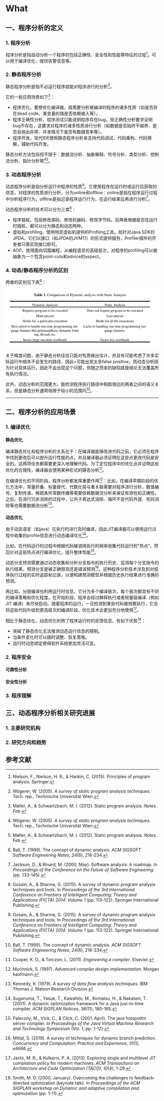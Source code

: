 # What
## 一、程序分析的定义

### 1. 程序分析

程序分析是指自动分析一个程序的包括正确性、安全性和性能等特征的过程[^1]。可以用于编译优化、提供告警信息等。



### 2. 静态程序分析

静态程序分析是指不必运行程序就能对程序进行的分析[^2]。

它的一些应用场景如下[^3]：

- 程序优化。要想优化编译器，就需要分析被编译的程序的诸多性质（如是否存在dead code，某变量的值是否依赖输入等）。
- 程序正确性分析。程序测试只能说明程序存在bug，但正确性分析要求证明bug不存在，这要求对程序的诸多性质进行分析（如数据是否始终不越界、是否会抛出异常、并发情况下是否有数据竞争等）。
- 程序开发。现代IDE使用静态程序分析来支持代码调试、代码重构、代码理解，辅助代码开发。

静态分析方法包括但不限于：数据流分析、抽象解释、符号分析、类型分析、控制流分析、指针分析等[^2][^3]。



### 3. 动态程序分析

动态程序分析是指分析运行中程序的性质[^4]。它使用程序在运行时或运行后获取的信息，对程序的性质进行分析，分为online和offline：online是指在程序运行过程中分析程序行为，offline是指记录程序运行行为，在运行结束后再进行分析[^5]。

动态程序分析的技术可以分为三类[^6]：

- 程序插桩。包括修改源码、修改机器码、修改字节码。后两者根据是否在运行时插桩，都可以分为静态和动态两种。
- 虚拟机profiling。使用特定虚拟机提供的Profiling工具。如针对Java SDK的JPDA。它们以接口（如JPDA的JVMTI）的形式提供服务，Profiler插件的开发者只需实现接口即可。
- AOP。使用面向切面编程，从编程语言的高级层次，对程序的profiling可以被抽象为一个包含point-cuts和advice的aspect。



### 4. 动态/静态程序分析的区别

两者的区别见下表[^6]：

 ![image-20230628114144762](pics/What.assets/image-20230628114144762.png)

关于精度问题，由于静态分析往往只能对性质做出估计，并且有可能考虑了许多实际运行中根本不会发生的路径，因此=可能出现太多false positive，而动态分析因为针对具体运行，因此不会出现这个问题，但随之而来的缺陷就是结论无法覆盖所有执行情况。

此外，动态分析的范围更大，能检测程序执行路径中相距很远的两者之间的语义关系，但是静态分析通常局限于较小的范围内[^4]。

---



##  二、程序分析的应用场景

### 1. 编译优化

#### 静态优化

编译静态优化和程序分析的关系在于：在编译器能够改进代码之前，它必须在程序中找到更改后可以提升运行性能的点，并且编译器必须证明在这些点更改代码是安全的。这两项任务都需要更深入地理解代码。为了定位程序中的优化点并证明这些优化的合理性，编译器会使用某种形式的静态分析[^7]。

在编译优化的不同阶段，程序分析都发挥重要作用[^8]：比如，在编译早期阶段的优化方法中，常量折叠、标量替代、代数化简与重关联需要对程序进行分析，数值编号、复制传递、稀疏条件常数传播等需要依赖数据流分析来保证有效性和正确性。之后，在进行冗余消除的过程中，公共子表达式消除、循环不变代码外提、死码消除等也需要数据流分析[^9]。

#### 动态优化

由于动态语言（如java）在执行时进行及时编译，因此JIT编译器可以使用运行过程中收集的profile信息进行动态编译优化[^10]。

比如，在代码运行的过程中根据代码被调用执行的频率收集代码运行的“热点”，然后针对这些热点进行编译优化，提升整体性能[^11]。

动态分支预测需要通过动态收集和分析分支指令的执行历史、监测每个分支指令的执行结果，预测分支是被正确预测还是错误预测[^12]。这种程序分析技术涉及到对程序执行过程的实时追踪和记录，以便构建预测模型并根据历史执行结果进行准确的预测。

再比如，分层编译也利用运行时信息。它分为多个编译层次，每个层次都具有不同的编译策略和优化程度。在开始阶段，程序会经过解释执行或者轻量级编译（例如 JIT 编译）来尽快启动。随着程序的运行，一旦检测到某些代码被频繁执行，它会将这些代码升级到更高层次的编译阶段，优化技术会更加充分地使用[^13]。

相比于静态优化，动态优化利用了程序运行时的反馈信息，有如下优势[^14]：

- 突破了静态优化无法推测动态运行信息的限制。
- 当条件变化时可以随时调整、恢复策略。
- 运行时动态绑定使得软件系统更加灵活可变。



### 2. 程序安全

#### 可靠性分析



#### 安全性分析



### 3. 程序理解





## 三、动态程序分析相关研究进展

### 1. 主要研究机构



### 2. 研究方向和趋势







## 参考文献

[^1]: Nielson, F., Nielson, H. R., & Hankin, C. (2015). Principles of program analysis. Springer.
[^2]: Wögerer, W. (2005). *A survey of static program analysis techniques*. Tech. rep., Technische Universität Wien.
[^3]: Møller, A., & Schwartzbach, M. I. (2012). Static program analysis. *Notes. Feb*.
[^4]: Ball, T. (1999). The concept of dynamic analysis. *ACM SIGSOFT Software Engineering Notes*, *24*(6), 216-234.
[^5]: Jackson, D., & Rinard, M. (2000, May). Software analysis: A roadmap. In *Proceedings of the Conference on the Future of Software Engineering* (pp. 133-145).
[^6]: Gosain, A., & Sharma, G. (2015). A survey of dynamic program analysis techniques and tools. In *Proceedings of the 3rd International Conference on Frontiers of Intelligent Computing: Theory and Applications (FICTA) 2014: Volume 1* (pp. 113-122). Springer International Publishing.
[^7]: Cooper, K. D., & Torczon, L. (2011). *Engineering a compiler*. Elsevier.
[^8]: Muchnick, S. (1997). *Advanced compiler design implementation*. Morgan kaufmann.
[^9]: Kennedy, K. (1979). *A survey of data flow analysis techniques*. IBM Thomas J. Watson Research Division.
[^10]: Suganuma, T., Yasue, T., Kawahito, M., Komatsu, H., & Nakatani, T. (2001). A dynamic optimization framework for a Java just-in-time compiler. *ACM SIGPLAN Notices*, *36*(11), 180-195.
[^11]: Paleczny, M., Vick, C., & Click, C. (2001, April). The java hotspottm server compiler. In *Proceedings of the Java Virtual Machine Research and Technology Symposium* (Vol. 1, pp. 1-12).
[^12]: Mittal, S. (2019). A survey of techniques for dynamic branch prediction. *Concurrency and Computation: Practice and Experience*, *31*(1), e4666.
[^13]: Jantz, M. R., & Kulkarni, P. A. (2013). Exploring single and multilevel JIT compilation policy for modern machines. *ACM Transactions on Architecture and Code Optimization (TACO)*, *10*(4), 1-29.
[^14]: Smith, M. D. (2000, January). Overcoming the challenges to feedback-directed optimization (keynote talk). In *Proceedings of the ACM SIGPLAN workshop on Dynamic and adaptive compilation and optimization* (pp. 1-11).